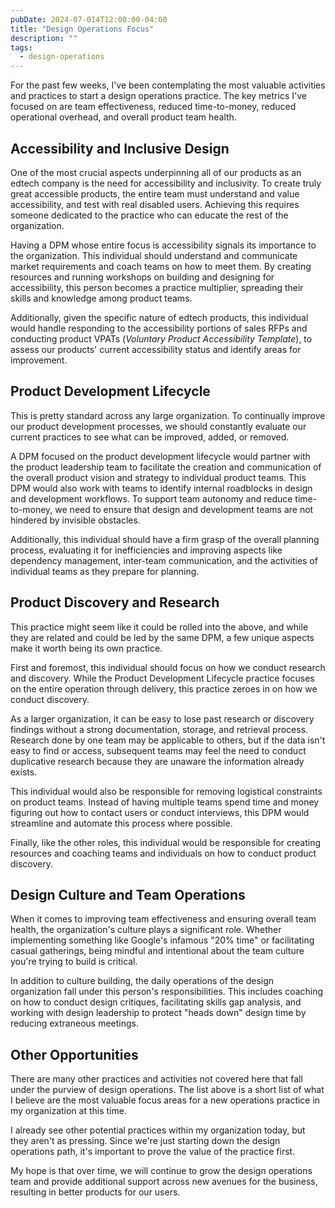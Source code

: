```yaml
---
pubDate: 2024-07-014T12:00:00-04:00
title: "Design Operations Focus"
description: ""
tags:
  - design-operations
---
```


For the past few weeks, I've been contemplating the most valuable activities and practices to start a design operations practice. The key metrics I've focused on are team effectiveness, reduced time-to-money, reduced operational overhead, and overall product team health.

## Accessibility and Inclusive Design

One of the most crucial aspects underpinning all of our products as an edtech company is the need for accessibility and inclusivity. To create truly great accessible products, the entire team must understand and value accessibility, and test with real disabled users. Achieving this requires someone dedicated to the practice who can educate the rest of the organization.

Having a DPM whose entire focus is accessibility signals its importance to the organization. This individual should understand and communicate market requirements and coach teams on how to meet them. By creating resources and running workshops on building and designing for accessibility, this person becomes a practice multiplier, spreading their skills and knowledge among product teams.

Additionally, given the specific nature of edtech products, this individual would handle responding to the accessibility portions of sales RFPs and conducting product VPATs (_Voluntary Product Accessibility Template_), to assess our products' current accessibility status and identify areas for improvement.

## Product Development Lifecycle

This is pretty standard across any large organization. To continually improve our product development processes, we should constantly evaluate our current practices to see what can be improved, added, or removed.

A DPM focused on the product development lifecycle would partner with the product leadership team to facilitate the creation and communication of the overall product vision and strategy to individual product teams. This DPM would also work with teams to identify internal roadblocks in design and development workflows. To support team autonomy and reduce time-to-money, we need to ensure that design and development teams are not hindered by invisible obstacles.

Additionally, this individual should have a firm grasp of the overall planning process, evaluating it for inefficiencies and improving aspects like dependency management, inter-team communication, and the activities of individual teams as they prepare for planning.

## Product Discovery and Research

This practice might seem like it could be rolled into the above, and while they are related and could be led by the same DPM, a few unique aspects make it worth being its own practice.

First and foremost, this individual should focus on how we conduct research and discovery. While the Product Development Lifecycle practice focuses on the entire operation through delivery, this practice zeroes in on how we conduct discovery.

As a larger organization, it can be easy to lose past research or discovery findings without a strong documentation, storage, and retrieval process. Research done by one team may be applicable to others, but if the data isn't easy to find or access, subsequent teams may feel the need to conduct duplicative research because they are unaware the information already exists.

This individual would also be responsible for removing logistical constraints on product teams. Instead of having multiple teams spend time and money figuring out how to contact users or conduct interviews, this DPM would streamline and automate this process where possible.

Finally, like the other roles, this individual would be responsible for creating resources and coaching teams and individuals on how to conduct product discovery.

## Design Culture and Team Operations

When it comes to improving team effectiveness and ensuring overall team health, the organization's culture plays a significant role. Whether implementing something like Google's infamous "20% time" or facilitating casual gatherings, being mindful and intentional about the team culture you're trying to build is critical.

In addition to culture building, the daily operations of the design organization fall under this person's responsibilities. This includes coaching on how to conduct design critiques, facilitating skills gap analysis, and working with design leadership to protect "heads down" design time by reducing extraneous meetings.

## Other Opportunities

There are many other practices and activities not covered here that fall under the purview of design operations. The list above is a short list of what I believe are the most valuable focus areas for a new operations practice in my organization at this time.

I already see other potential practices within my organization today, but they aren't as pressing. Since we're just starting down the design operations path, it's important to prove the value of the practice first.

My hope is that over time, we will continue to grow the design operations team and provide additional support across new avenues for the business, resulting in better products for our users.
